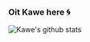 ### Oit Kawe here 🌀

![Kawe's github stats](https://github-readme-stats.vercel.app/api?username=ilhamKawe&show_icons=true&theme=laravel)


